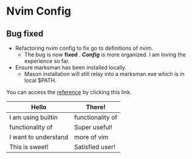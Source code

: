 # Nvim Config

## Bug fixed
+ Refactoring nvim config to fix go to definitions of nvim.
    - The bug is now **fixed** . ***Config***  is more organized. I am loving the experience so far.
+ Ensure marksman has been installed locally. 
    - Mason installation will still relay into a marksman.exe which is in local $PATH.

You can access the [reference](https://www.youtube.com/watch?v=w7i4amO_zaE) by clicking this link.

| Hello   | There!    |
|--------------- | --------------- |
| I am using builtin   | functionality of   |
| functionality of   | Super useful!   |
| I want to understand   | more of vim   |
| This is sweet!   | Satisfied user!   |


